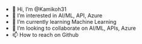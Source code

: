 - 👋 Hi, I’m @Kamikoh31
- 👀 I’m interested in AI/ML, API, Azure
- 🌱 I’m currently learning Machine Learning
- 💞️ I’m looking to collaborate on AI/ML, APIs, Azure
- 📫 How to reach on Github

<!---
Kamikoh31/Kamikoh31 is a ✨ special ✨ repository because its `README.md` (this file) appears on your GitHub profile.
You can click the Preview link to take a look at your changes.
--->
